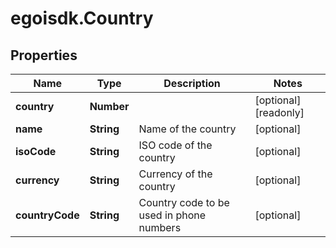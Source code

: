# egoisdk.Country

## Properties

Name | Type | Description | Notes
------------ | ------------- | ------------- | -------------
**country** | **Number** |  | [optional] [readonly] 
**name** | **String** | Name of the country | [optional] 
**isoCode** | **String** | ISO code of the country | [optional] 
**currency** | **String** | Currency of the country | [optional] 
**countryCode** | **String** | Country code to be used in phone numbers | [optional] 


